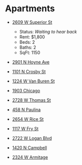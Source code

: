 # Apartments

- [2609 W Superior St](https://hotpads.com/2609-w-superior-st-chicago-il-60612-1ms3388/3w/pad)
    - Status: _Waiting to hear back_
    - Rent: $1,800
    - Beds: 2
    - Baths: 2
    - SqFt: 1150
 
- [2901 N Hoyne Ave](https://hotpads.com/2901-n-hoyne-ave-chicago-il-60618-sjz150/1rear/pad)


- [1101 N Crosby St](https://hotpads.com/1101-n-crosby-st-chicago-il-60610-10dwb/a/pad)


- [1224 W Van Buren St](https://hotpads.com/1224-w-van-buren-st-chicago-il-60607-rxvt/712/pad)


- [1903 Chicago](https://hotpads.com/kbb-1903-3-chicago-il-60647-skzrev/3/pad)


- [2728 W Thomas St](https://www.redfin.com/IL/Chicago/2728-W-Thomas-St-60622/home/13289156)


- [458 N Paulina](https://www.redfin.com/IL/Chicago/458-N-Paulina-St-60622/home/14104356)


- [2654 W Rice St](https://www.redfin.com/IL/Chicago/2654-W-Rice-St-60622/home/187831848)


- [1117 W Fry St](https://www.redfin.com/IL/Chicago/1117-W-Fry-St-60642/home/186043127)


- [2722 W Logan Blvd](https://www.redfin.com/IL/Chicago/2722-W-Logan-Blvd-60647/unit-1/home/188601292)


- [1420 N Campbell](https://www.redfin.com/IL/Chicago/1420-N-Campbell-Ave-60622/unit-1F/home/188342576)


- [2324 W Armitage](https://www.trulia.com/home/2324-w-armitage-ave-g-chicago-il-60647-2055234349)